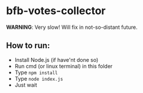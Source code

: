 # bfb-votes-collector

**WARNING**: Very slow! Will fix in not-so-distant future.

## How to run:

* Install Node.js (if have'nt done so)
* Run cmd (or linux terminal) in this folder
* Type `npm install`
* Type `node index.js`
* Just wait
